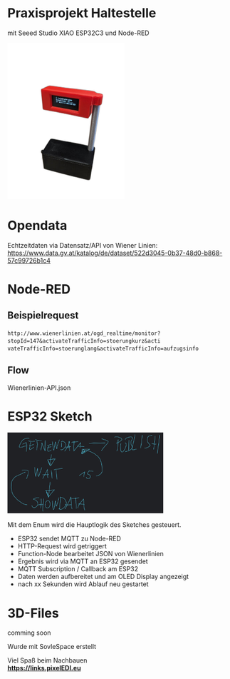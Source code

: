 # Praxisprojekt Haltestelle 
mit Seeed Studio XIAO ESP32C3 und Node-RED

<img src="haltestelle.png" alt="grundlogik" height="350">

# Opendata
Echtzeitdaten via Datensatz/API von Wiener Linien:   
 https://www.data.gv.at/katalog/de/dataset/522d3045-0b37-48d0-b868-57c99726b1c4

# Node-RED

## Beispielrequest
`http://www.wienerlinien.at/ogd_realtime/monitor?stopId=147&activateTrafficInfo=stoerungkurz&acti vateTrafficInfo=stoerunglang&activateTrafficInfo=aufzugsinfo`

## Flow
Wienerlinien-API.json

# ESP32 Sketch

<img src="grundlogik.jpg" alt="grundlogik" width="350">

Mit dem Enum wird die Hauptlogik des Sketches gesteuert.

* ESP32 sendet MQTT zu Node-RED
* HTTP-Request wird getriggert 
* Function-Node bearbeitet JSON von Wienerlinien
* Ergebnis wird via MQTT an ESP32 gesendet
* MQTT Subscription / Callback am ESP32 
* Daten werden aufbereitet und am OLED Display angezeigt
* nach xx Sekunden wird Ablauf neu gestartet

# 3D-Files
comming soon

Wurde mit SovleSpace erstellt

Viel Spaß beim Nachbauen   
**https://links.pixelEDI.eu**
